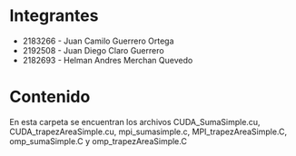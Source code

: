 # Integrantes
- 2183266 - Juan Camilo Guerrero Ortega
- 2192508 - Juan Diego Claro Guerrero
- 2182693 - Helman Andres Merchan Quevedo

# Contenido
En esta carpeta se encuentran los archivos CUDA_SumaSimple.cu, CUDA_trapezAreaSimple.cu, mpi_sumasimple.c, MPI_trapezAreaSimple.C, omp_sumaSimple.C y omp_trapezAreaSimple.C
